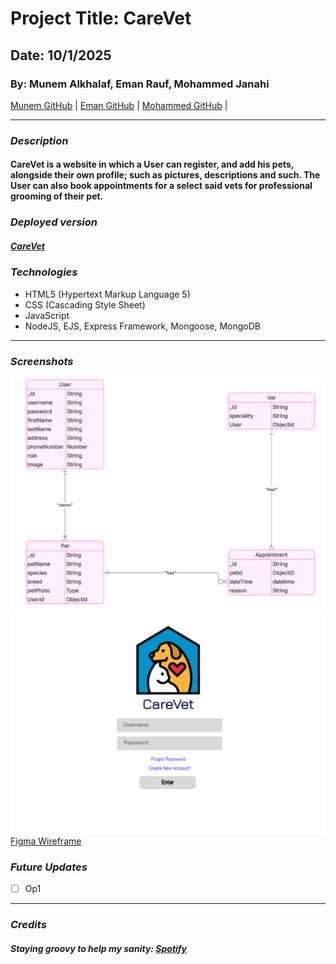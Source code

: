 # Project Title: CareVet
## Date: 10/1/2025
### By: Munem Alkhalaf, Eman Rauf, Mohammed Janahi

[Munem GitHub](https://github.com/AndomiXD) |
[Eman GitHub](https://github.com/emannn077) |
[Mohammed GitHub](https://github.com/Mohamed-Janahi) |


***

### ***Description***
#### CareVet is a website in which a User can register, and add his pets, alongside their own profile; such as pictures, descriptions and such. The User can also book appointments for a select said vets for professional grooming of their pet.

### ***Deployed version***

##### [CareVet](https://cdn-icons-png.flaticon.com/512/3047/3047928.png)

### ***Technologies***
* HTML5 (Hypertext Markup Language 5)
* CSS (Cascading Style Sheet)
* JavaScript
* NodeJS, EJS, Express Framework, Mongoose, MongoDB

***
### ***Screenshots***

![ERD' Entity Relationship Diagram](<ERD.png>)
![Login Page](<Front-login-page.png>)
[Figma Wireframe](https://www.figma.com/design/m7doKWb2c0hdbkpD7xNZpq/Sistema-de--Gerenciamento-de-Clinica-Veterinaria--Community-?node-id=0-1&t=qKZusmAXfUXnFj86-1)
### ***Future Updates***

- [ ] Op1



***

### ***Credits***
##### Staying groovy to help my sanity: [Spotify](https://open.spotify.com/)

